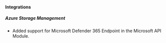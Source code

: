 
#### Integrations

##### Azure Storage Management

- Added support for Microsoft Defender 365 Endpoint in the Microsoft API Module.
